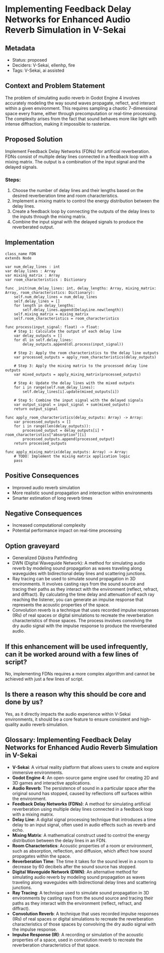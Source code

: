 # Implementing Feedback Delay Networks for Enhanced Audio Reverb Simulation in V-Sekai

## Metadata

- Status: proposed
- Deciders: V-Sekai, ellenhp, fire
- Tags: V-Sekai, ai assisted

## Context and Problem Statement

The problem of simulating audio reverb in Godot Engine 4 involves accurately modeling the way sound waves propagate, reflect, and interact within a given environment. This requires sampling a chaotic 7-dimensional space every frame, either through precomputation or real-time processing. The complexity arises from the fact that sound behaves more like light with intense diffraction, making it impossible to rasterize.

## Proposed Solution

Implement Feedback Delay Networks (FDNs) for artificial reverberation. FDNs consist of multiple delay lines connected in a feedback loop with a mixing matrix. The output is a combination of the input signal and the delayed signals.

### Steps:

1. Choose the number of delay lines and their lengths based on the desired reverberation time and room characteristics.
2. Implement a mixing matrix to control the energy distribution between the delay lines.
3. Create a feedback loop by connecting the outputs of the delay lines to the inputs through the mixing matrix.
4. Combine the input signal with the delayed signals to produce the reverberated output.

## Implementation

```gdscript
class_name FDN
extends Node

var num_delay_lines : int
var delay_lines : Array
var mixing_matrix : Array
var room_characteristics : Dictionary

func _init(num_delay_lines: int, delay_lengths: Array, mixing_matrix: Array, room_characteristics: Dictionary):
    self.num_delay_lines = num_delay_lines
    self.delay_lines = []
    for length in delay_lengths:
        self.delay_lines.append(DelayLine.new(length))
    self.mixing_matrix = mixing_matrix
    self.room_characteristics = room_characteristics

func process(input_signal: float) -> float:
    # Step 1: Calculate the output of each delay line
    var delay_outputs = []
    for dl in self.delay_lines:
        delay_outputs.append(dl.process(input_signal))

    # Step 2: Apply the room characteristics to the delay line outputs
    var processed_outputs = apply_room_characteristics(delay_outputs)

    # Step 3: Apply the mixing matrix to the processed delay line outputs
    var mixed_outputs = apply_mixing_matrix(processed_outputs)

    # Step 4: Update the delay lines with the mixed outputs
    for i in range(self.num_delay_lines):
        self.delay_lines[i].update(mixed_outputs[i])

    # Step 5: Combine the input signal with the delayed signals
    var output_signal = input_signal + sum(mixed_outputs)
    return output_signal

func apply_room_characteristics(delay_outputs: Array) -> Array:
    var processed_outputs = []
    for i in range(len(delay_outputs)):
        processed_output = delay_outputs[i] * room_characteristics["absorption"][i]
        processed_outputs.append(processed_output)
    return processed_outputs

func apply_mixing_matrix(delay_outputs: Array) -> Array:
    # TODO: Implement the mixing matrix application logic
    pass
```

## Positive Consequences

- Improved audio reverb simulation
- More realistic sound propagation and interaction within environments
- Smarter estimation of long reverb times

## Negative Consequences

- Increased computational complexity
- Potential performance impact on real-time processing

## Option graveyard

* Generalized Dijkstra Pathfinding
* DWN (Digital Waveguide Network): A method for simulating audio reverb by modeling sound propagation as waves traveling along waveguides with bidirectional delay lines and scattering junctions.
* Ray tracing can be used to simulate sound propagation in 3D environments. It involves casting rays from the sound source and tracing their paths as they interact with the environment (reflect, refract, and diffract). By calculating the time delay and attenuation of each ray reaching the listener, you can generate an impulse response that represents the acoustic properties of the space.
* Convolution reverb is a technique that uses recorded impulse responses (IRs) of real spaces or digital simulations to recreate the reverberation characteristics of those spaces. The process involves convolving the dry audio signal with the impulse response to produce the reverberated audio.

## If this enhancement will be used infrequently, can it be worked around with a few lines of script?

No, implementing FDNs requires a more complex algorithm and cannot be achieved with just a few lines of script.

## Is there a reason why this should be core and done by us?

Yes, as it directly impacts the audio experience within V-Sekai environments, it should be a core feature to ensure consistent and high-quality audio reverb simulation.

## Glossary: Implementing Feedback Delay Networks for Enhanced Audio Reverb Simulation in V-Sekai

- **V-Sekai**: A virtual reality platform that allows users to create and explore immersive environments.
- **Godot Engine 4**: An open-source game engine used for creating 2D and 3D games and interactive applications.
- **Audio Reverb**: The persistence of sound in a particular space after the original sound has stopped, caused by reflections off surfaces within the environment.
- **Feedback Delay Networks (FDNs)**: A method for simulating artificial reverberation using multiple delay lines connected in a feedback loop with a mixing matrix.
- **Delay Line**: A digital signal processing technique that introduces a time delay to an input signal, often used in audio effects such as reverb and echo.
- **Mixing Matrix**: A mathematical construct used to control the energy distribution between the delay lines in an FDN.
- **Room Characteristics**: Acoustic properties of a room or environment, such as absorption, reflection, and diffusion, which affect how sound propagates within the space.
- **Reverberation Time**: The time it takes for the sound level in a room to decrease by 60 decibels after the sound source has stopped.
- **Digital Waveguide Network (DWN)**: An alternative method for simulating audio reverb by modeling sound propagation as waves traveling along waveguides with bidirectional delay lines and scattering junctions.
- **Ray Tracing**: A technique used to simulate sound propagation in 3D environments by casting rays from the sound source and tracing their paths as they interact with the environment (reflect, refract, and diffract).
- **Convolution Reverb**: A technique that uses recorded impulse responses (IRs) of real spaces or digital simulations to recreate the reverberation characteristics of those spaces by convolving the dry audio signal with the impulse response.
- **Impulse Response (IR)**: A recording or simulation of the acoustic properties of a space, used in convolution reverb to recreate the reverberation characteristics of that space.